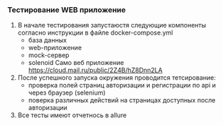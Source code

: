 ### Тестирование WEB приложение
1. В начале тестирования запустаюстя следующие компоненты согласно инструкции в файле docker-compose.yml
   * база данных
   * web-приложение
   * mock-сервер
   * solenoid
Само веб приложение https://cloud.mail.ru/public/2Z4B/hZ8Dnn2LA
2. После успешного запуска окружения проводится тетсирование:
   * проверка полей страниц авторизации и регистрации по api и через браузер (selenium)
   * поверка различных действий на страницах доступных после авторизации
3. Все тесты имеют отчетнось в allure

